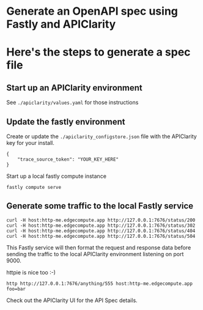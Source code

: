 # Generate an OpenAPI spec using Fastly and APIClarity

# Here's the steps to generate a spec file

## Start up an APIClarity environment

See `./apiclarity/values.yaml` for those instructions

## Update the fastly environment

Create or update the `./apiclarity_configstore.json` file with the APIClarity key for your install.

```
{
    "trace_source_token": "YOUR_KEY_HERE"
}
```

Start up a local fastly compute instance
```
fastly compute serve
```

## Generate some traffic to the local Fastly service
```
curl -H host:http-me.edgecompute.app http://127.0.0.1:7676/status/200
curl -H host:http-me.edgecompute.app http://127.0.0.1:7676/status/302
curl -H host:http-me.edgecompute.app http://127.0.0.1:7676/status/404
curl -H host:http-me.edgecompute.app http://127.0.0.1:7676/status/504
```

This Fastly service will then format the request and response data before sending the traffic to the local APIClarity environment listening on port 9000.

httpie is nice too :-)
```
http http://127.0.0.1:7676/anything/555 host:http-me.edgecompute.app foo=bar
```

Check out the APIClarity UI for the API Spec details.
